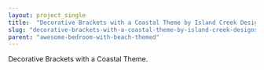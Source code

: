 ```yaml
---
layout: project_single
title:  "Decorative Brackets with a Coastal Theme by Island Creek Designs"
slug: "decorative-brackets-with-a-coastal-theme-by-island-creek-designs"
parent: "awesome-bedroom-with-beach-themed"
---
```

Decorative Brackets with a Coastal Theme.